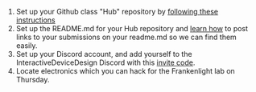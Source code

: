 1. Set up your Github class "Hub" repository by [following these instructions](https://github.com/jdz32/github-guide/blob/master/README.md)
2. Set up the README.md for your Hub repository and [learn how](https://guides.github.com/features/mastering-markdown/) to post links to your submissions on your readme.md so we can find them easily.
3. Set up your Discord account, and add yourself to the InteractiveDeviceDesign Discord with this [invite code](https://discord.gg/PFjZMNE).
4. Locate electronics which you can hack for the Frankenlight lab on Thursday. 
